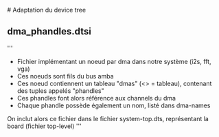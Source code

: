 # Adaptation du device tree

## dma_phandles.dtsi
'''
- Fichier implémentant un noeud par dma dans notre système (i2s, fft, vga)
- Ces noeuds sont fils du bus amba
- Ces noeud contiennent un tableau "dmas" (<> = tableau), contenant des tuples appelés "phandles"
- Ces phandles font alors référence aux channels du dma
- Chaque phandle possède également un nom, listé dans dma-names

On inclut alors ce fichier dans le fichier system-top.dts, représentant la board
(fichier top-level)
'''

